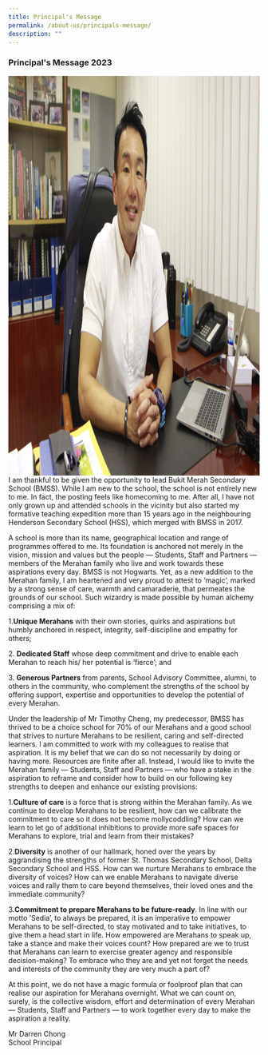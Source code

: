 ```yaml
---
title: Principal's Message
permalink: /about-us/principals-message/
description: ""
---
```

### Principal's Message 2023

<img src="/images/Darren Chong P.jpg" style="width:1900px;height:800px;margin-right:15px;" align = "left"> 

I am thankful to be given the opportunity to lead Bukit Merah Secondary School (BMSS). While I am new to the school, the school is not entirely new to me. In fact, the posting feels like homecoming to me. After all, I have not only grown up and attended schools in the vicinity but also started my formative teaching expedition more than 15 years ago in the neighbouring Henderson Secondary School (HSS), which merged with BMSS in 2017.
 
A school is more than its name, geographical location and range of programmes offered to me. Its foundation is anchored not merely in the vision, mission and values but the people — Students, Staff and Partners — members of the Merahan family who live and work towards these aspirations every day. BMSS is not Hogwarts. Yet, as a new addition to the Merahan family, I am heartened and very proud to attest to ‘magic’, marked by a strong sense of care, warmth and camaraderie, that permeates the grounds of our school. Such wizardry is made possible by human alchemy comprising a mix of:


1.**Unique Merahans** with their own stories, quirks and aspirations but humbly anchored in respect, integrity, self-discipline and empathy for others;

2. **Dedicated Staff** whose deep commitment and drive to enable each Merahan to reach his/ her potential is ‘fierce’; and

3. **Generous Partners** from parents, School Advisory Committee, alumni, to others in the community, who complement the strengths of the school by offering support, expertise and opportunities to develop the potential of every Merahan.

Under the leadership of Mr Timothy Cheng, my predecessor, BMSS has thrived to be a choice school for 70% of our Merahans and a good school that strives to nurture Merahans to be resilient, caring and self-directed learners. I am committed to work with my colleagues to realise that aspiration. It is my belief that we can do so not necessarily by doing or having more. Resources are finite after all. Instead, I would like to invite the Merahan family — Students, Staff and Partners — who have a stake in the aspiration to reframe and consider how to build on our following key strengths to deepen and enhance our existing provisions:


1.**Culture of care** is a force that is strong within the Merahan family. As we continue to develop Merahans to be resilient, how can we calibrate the commitment to care so it does not become mollycoddling? How can we learn to let go of additional inhibitions to provide more safe spaces for Merahans to explore, trial and learn from their mistakes?

2.**Diversity** is another of our hallmark, honed over the years by aggrandising the strengths of former St. Thomas Secondary School, Delta Secondary School and HSS. How can we nurture Merahans to embrace the diversity of voices? How can we enable Merahans to navigate diverse voices and rally them to care beyond themselves, their loved ones and the immediate community?

3.**Commitment to prepare Merahans to be future-ready**. In line with our motto ’Sedia’, to always be prepared, it is an imperative to empower Merahans to be self-directed, to stay motivated and to take initiatives, to give them a head start in life. How empowered are Merahans to speak up, take a stance and make their voices count? How prepared are we to trust that Merahans can learn to exercise greater agency and responsible decision-making? To embrace who they are and yet not forget the needs and interests of the community they are very much a part of?

At this point, we do not have a magic formula or foolproof plan that can realise our aspiration for Merahans overnight. What we can count on, surely, is the collective wisdom, effort and determination of every Merahan — Students, Staff and Partners — to work together every day to make the aspiration a reality.

Mr Darren Chong<br>School Principal
